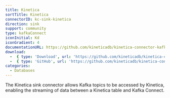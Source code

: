```yaml
---
title: Kinetica
sortTitle: Kinetica
connectorID: kc-sink-kinetica
direction: sink
support: community
type: kafkaConnect
iconInitial: Kd
iconGradient: 4
documentationURL: https://github.com/kineticadb/kinetica-connector-kafka
download:
  -  { type: 'Download', url: 'https://github.com/kineticadb/kinetica-connector-kafka/releases' }
  -  { type: 'GitHub', url: 'https://github.com/kineticadb/kinetica-connector-kafka' }
categories:
  - Databases
---
```

The Kinetica sink connector allows Kafka topics to be accessed by Kinetica, enabling the streaming of data between a Kinetica table and Kafka Connect.
